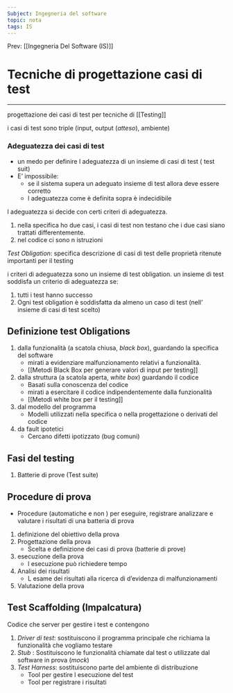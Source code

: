 ```yaml
---
Subject: Ingegneria del software
topic: nota
tags: IS
---
```


Prev: [[Ingegneria Del Software (IS)]]

# Tecniche di progettazione casi di test
---
progettazione dei casi di test per tecniche di [[Testing]]

i casi di test sono triple (input, output (_atteso_), ambiente)

### Adeguatezza dei casi di test
- un medo per definire l adeguatezza di un insieme di casi di test ( test suit)
- E’ impossibile: 
	- se il sistema supera un adeguato insieme di test allora deve essere corretto
	- l adeguatezza come è definita sopra è indecidibile

l adeguatezza si decide con certi criteri di adeguatezza.
1. nella specifica ho due casi, i casi di test non testano che i due casi siano trattati differentemente. 
2. nel codice ci sono n istruzioni 

_Test Obligation_: specifica descrizione di casi di test delle proprietà ritenute importanti per il testing 

i criteri di adeguatezza sono un insieme di test obligation.
un insieme di test soddisfa un criterio di adeguatezza se: 
1. tutti i test hanno successo
2. Ogni test obligation è soddisfatta da almeno un caso di test (nell’ insieme di casi di test scelto)

## Definizione test Obligations
1. dalla funzionalità (a scatola chiusa, _black box_), guardando la specifica del software
	- mirati a evidenziare malfunzionamento relativi a funzionalità.
	- [[Metodi Black Box per generare valori di input per testing]]
2. dalla struttura (a scatola aperta, _white box_) guardando il codice
	- Basati sulla conoscenza del codice
	- mirati a esercitare il codice indipendentemente dalla funzionalità  
	- [[Metodi white box per il testing]]
3. dal modello del programma
	- Modelli utilizzati nella specifica o nella progettazione o derivati del codice
4. da fault ipotetici
	- Cercano difetti ipotizzato (bug comuni)


## Fasi del testing 
1. Batterie di prove (Test suite)
## Procedure di prova 
- Procedure (automatiche e non ) per eseguire, registrare analizzare e valutare i risultati di una batteria di prova 
1. definizione del obiettivo della prova
2. Progettazione della prova
	- Scelta e definizione dei casi di prova (batterie di prove)
3. esecuzione della prova
	- l esecuzione può richiedere tempo
4. Analisi dei risultati
	- L esame dei risultati alla ricerca di d’evidenza di malfunzionamenti
5. Valutazione della prova


## Test Scaffolding (Impalcatura)
Codice che server per gestire i test e contengono 
1. _Driver di test_: sostituiscono il programma principale che richiama la funzionalità che vogliamo testare
2. _Stub_ : Sostituiscono le funzionalità chiamate dal test o utilizzate dal software in prova (_mock_)
3. _Test Harness_: sostituiscono parte del ambiente di distribuzione 
	- Tool per gestire l esecuzione del test
	- Tool per registrare i risultati 


	

	





